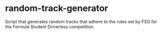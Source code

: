 # random-track-generator
Script that generates random tracks that adhere to the rules set by FSG for the Formula Student Driverless competition.
